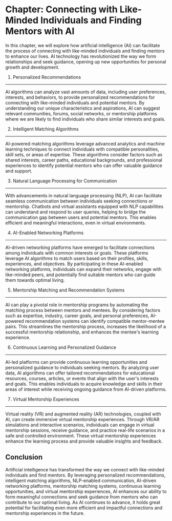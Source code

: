 Chapter: Connecting with Like-Minded Individuals and Finding Mentors with AI
============================================================================

In this chapter, we will explore how artificial intelligence (AI) can facilitate the process of connecting with like-minded individuals and finding mentors to enhance our lives. AI technology has revolutionized the way we form relationships and seek guidance, opening up new opportunities for personal growth and development.

1. Personalized Recommendations
-------------------------------

AI algorithms can analyze vast amounts of data, including user preferences, interests, and behaviors, to provide personalized recommendations for connecting with like-minded individuals and potential mentors. By understanding our unique characteristics and aspirations, AI can suggest relevant communities, forums, social networks, or mentorship platforms where we are likely to find individuals who share similar interests and goals.

2. Intelligent Matching Algorithms
----------------------------------

AI-powered matching algorithms leverage advanced analytics and machine learning techniques to connect individuals with compatible personalities, skill sets, or areas of expertise. These algorithms consider factors such as shared interests, career paths, educational backgrounds, and professional experiences to identify potential mentors who can offer valuable guidance and support.

3. Natural Language Processing for Communication
------------------------------------------------

With advancements in natural language processing (NLP), AI can facilitate seamless communication between individuals seeking connections or mentorship. Chatbots and virtual assistants equipped with NLP capabilities can understand and respond to user queries, helping to bridge the communication gap between users and potential mentors. This enables efficient and meaningful interactions, even in virtual environments.

4. AI-Enabled Networking Platforms
----------------------------------

AI-driven networking platforms have emerged to facilitate connections among individuals with common interests or goals. These platforms leverage AI algorithms to match users based on their profiles, skills, experiences, and objectives. By participating in these AI-enabled networking platforms, individuals can expand their networks, engage with like-minded peers, and potentially find suitable mentors who can guide them towards optimal living.

5. Mentorship Matching and Recommendation Systems
-------------------------------------------------

AI can play a pivotal role in mentorship programs by automating the matching process between mentors and mentees. By considering factors such as expertise, industry, career goals, and personal preferences, AI-powered recommendation systems can identify compatible mentor-mentee pairs. This streamlines the mentorship process, increases the likelihood of a successful mentorship relationship, and enhances the mentee's learning experience.

6. Continuous Learning and Personalized Guidance
------------------------------------------------

AI-led platforms can provide continuous learning opportunities and personalized guidance to individuals seeking mentors. By analyzing user data, AI algorithms can offer tailored recommendations for educational resources, courses, articles, or events that align with the user's interests and goals. This enables individuals to acquire knowledge and skills in their areas of interest while receiving ongoing guidance from AI-driven platforms.

7. Virtual Mentorship Experiences
---------------------------------

Virtual reality (VR) and augmented reality (AR) technologies, coupled with AI, can create immersive virtual mentorship experiences. Through VR/AR simulations and interactive scenarios, individuals can engage in virtual mentorship sessions, receive guidance, and practice real-life scenarios in a safe and controlled environment. These virtual mentorship experiences enhance the learning process and provide valuable insights and feedback.

Conclusion
----------

Artificial intelligence has transformed the way we connect with like-minded individuals and find mentors. By leveraging personalized recommendations, intelligent matching algorithms, NLP-enabled communication, AI-driven networking platforms, mentorship matching systems, continuous learning opportunities, and virtual mentorship experiences, AI enhances our ability to form meaningful connections and seek guidance from mentors who can contribute to our optimal living. As AI continues to advance, it holds great potential for facilitating even more efficient and impactful connections and mentorship experiences in the future.
